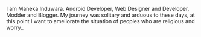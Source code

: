 I am Maneka Induwara. Android Developer, Web Designer and Developer, Modder and Blogger. My journey was solitary and arduous to these days, at this point I want to ameliorate the situation of peoples who are religious and worry..
